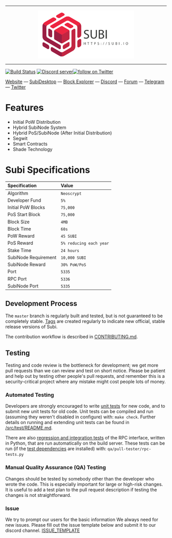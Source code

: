 <hr />
<div align="center">
    <img src="images/subi_full.png" alt="Logo" width='300px' height='auto'/>
</div>
<hr />

[![Build Status](https://travis-ci.org/SubiPlatform/subi.svg?branch=master)](https://travis-ci.org/SubiPlatform/SubiCore) <a href="https://discord.gg/7FNBwGB"><img src="https://discordapp.com/api/guilds/523723976799682571/embed.png" alt="Discord server" /><a href="https://twitter.com/intent/follow?screen_name=SubiPlatform"><img src="https://img.shields.io/twitter/follow/SubiPlatform.svg?style=social&logo=twitter" alt="follow on Twitter"></a>

[Website](https://subi.io) — [SubiDesktop](https://github.com/SubiPlatform/SubiDesktop) — [Block Explorer](https://explorer.subi.io/) — [Discord](https://discord.gg/7FNBwGB) — [Forum](https://bitcointalk.org) — [Telegram](https://t.me) — [Twitter](https://twitter.com/SubiPlatform)

Features
=============

* Initial PoW Distribution
* Hybrid SubiNode System
* Hybrid PoS/SubiNode (After Initial Distribution)
* Segwit
* Smart Contracts
* Shade Technology

Subi Specifications
=============

| Specification | Value |
|:-----------|:-----------|
| Algorithm | `Neoscrypt` |
| Developer Fund | `5%` |
| Initial PoW Blocks | `75,000` |
| PoS Start Block | `75,000` |
| Block Size | `4MB` |
| Block Time | `60s` |
| PoW Reward | `45 SUBI` |
| PoS Reward | `5% reducing each year` |
| Stake Time | `24 hours` | 
| SubiNode Requirement | `10,000 SUBI` |
| SubiNode Reward | `30% PoW/PoS` |
| Port | `5335` |
| RPC Port | `5336` |
| SubiNode Port | `5335` |

Development Process
-------------------

The `master` branch is regularly built and tested, but is not guaranteed to be
completely stable. [Tags](https://github.com/SubiPlatform/SubiCore/tags) are created
regularly to indicate new official, stable release versions of Subi.

The contribution workflow is described in [CONTRIBUTING.md](CONTRIBUTING.md).


Testing
-------

Testing and code review is the bottleneck for development; we get more pull
requests than we can review and test on short notice. Please be patient and help out by testing
other people's pull requests, and remember this is a security-critical project where any mistake might cost people
lots of money.

### Automated Testing

Developers are strongly encouraged to write [unit tests](src/test/README.md) for new code, and to
submit new unit tests for old code. Unit tests can be compiled and run
(assuming they weren't disabled in configure) with: `make check`. Further details on running
and extending unit tests can be found in [/src/test/README.md](/src/test/README.md).

There are also [regression and integration tests](/qa) of the RPC interface, written
in Python, that are run automatically on the build server.
These tests can be run (if the [test dependencies](/qa) are installed) with: `qa/pull-tester/rpc-tests.py`

### Manual Quality Assurance (QA) Testing

Changes should be tested by somebody other than the developer who wrote the
code. This is especially important for large or high-risk changes. It is useful
to add a test plan to the pull request description if testing the changes is
not straightforward.

### Issue

We try to prompt our users for the basic information We always need for new issues.
Please fill out the issue template below and submit it to our discord channel.
[ISSUE_TEMPLATE](doc/template/ISSUE_TEMPLATE_example.md)
